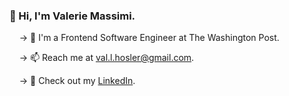 ### 👋 Hi, I'm Valerie Massimi.
&nbsp;&nbsp;&nbsp;&nbsp;→ :school: I'm a Frontend Software Engineer at The Washington Post.

&nbsp;&nbsp;&nbsp;&nbsp;→ 📫 Reach me at val.l.hosler@gmail.com.

&nbsp;&nbsp;&nbsp;&nbsp;→ :briefcase: Check out my [LinkedIn](https://linkedin.com/in/valhos/).
